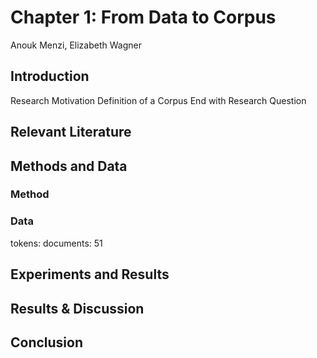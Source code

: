 # Chapter 1: From Data to Corpus
Anouk Menzi, Elizabeth Wagner
## Introduction
Research Motivation
Definition of a Corpus 
End with Research Question 
## Relevant Literature 

## Methods and Data 

### Method 

### Data
tokens: 
documents: 51

## Experiments and Results

## Results & Discussion 

## Conclusion 

